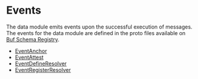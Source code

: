 # Events

The data module emits events upon the successful execution of messages. The events for the data module are defined in the proto files available on [Buf Schema Registry](https://buf.build/regen/regen-ledger/docs/main:regen.data.v2).

<!-- listed alphabetically -->

- [EventAnchor](https://buf.build/regen/regen-ledger/docs/main:regen.data.v2#regen.data.v2.EventAnchor)
- [EventAttest](https://buf.build/regen/regen-ledger/docs/main:regen.data.v2#regen.data.v2.EventAttest)
- [EventDefineResolver](https://buf.build/regen/regen-ledger/docs/main:regen.data.v2#regen.data.v2.EventDefineResolver)
- [EventRegisterResolver](https://buf.build/regen/regen-ledger/docs/main:regen.data.v2#regen.data.v2.EventRegisterResolver)
